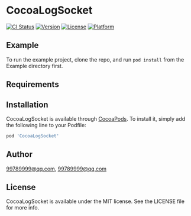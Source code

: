 # CocoaLogSocket

[![CI Status](http://img.shields.io/travis/99789999@qq.com/CocoaLogSocket.svg?style=flat)](https://travis-ci.org/99789999@qq.com/CocoaLogSocket)
[![Version](https://img.shields.io/cocoapods/v/CocoaLogSocket.svg?style=flat)](http://cocoapods.org/pods/CocoaLogSocket)
[![License](https://img.shields.io/cocoapods/l/CocoaLogSocket.svg?style=flat)](http://cocoapods.org/pods/CocoaLogSocket)
[![Platform](https://img.shields.io/cocoapods/p/CocoaLogSocket.svg?style=flat)](http://cocoapods.org/pods/CocoaLogSocket)

## Example

To run the example project, clone the repo, and run `pod install` from the Example directory first.

## Requirements

## Installation

CocoaLogSocket is available through [CocoaPods](http://cocoapods.org). To install
it, simply add the following line to your Podfile:

```ruby
pod 'CocoaLogSocket'
```

## Author

99789999@qq.com, 99789999@qq.com

## License

CocoaLogSocket is available under the MIT license. See the LICENSE file for more info.
